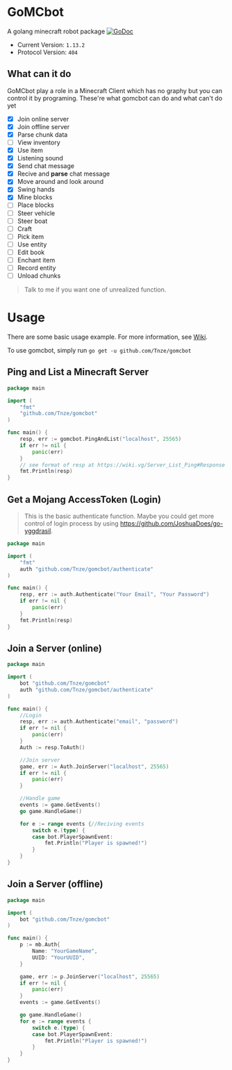 # GoMCbot
A golang minecraft robot package
[![GoDoc](https://godoc.org/github.com/Tnze/gomcbot?status.svg)](https://godoc.org/github.com/Tnze/gomcbot)

- Current Version: `1.13.2`  
- Protocol Version: `404`

## What can it do
GoMCbot play a role in a Minecraft Client which has no graphy but you can control it by programing.
These're what gomcbot can do and what can't do yet
- [x] Join online server
- [x] Join offline server
- [x] Parse chunk data
- [ ] View inventory
- [x] Use item
- [x] Listening sound
- [x] Send chat message
- [x] Recive and **parse** chat message
- [x] Move around and look around
- [x] Swing hands
- [x] Mine blocks
- [ ] Place blocks
- [ ] Steer vehicle
- [ ] Steer boat
- [ ] Craft
- [ ] Pick item
- [ ] Use entity
- [ ] Edit book
- [ ] Enchant item
- [ ] Record entity
- [ ] Unload chunks

> Talk to me if you want one of unrealized function.
# Usage
There are some basic usage example. For more information, see [Wiki](https://github.com/Tnze/gomcbot/wiki).

To use gomcbot, simply run `go get -u github.com/Tnze/gomcbot`
## Ping and List a Minecraft Server

```go
package main

import (
	"fmt"
	"github.com/Tnze/gomcbot"
)

func main() {
	resp, err := gomcbot.PingAndList("localhost", 25565)
	if err != nil {
		panic(err)
	}
	// see format of resp at https://wiki.vg/Server_List_Ping#Response
	fmt.Println(resp)
}
```

## Get a Mojang AccessToken (Login)
> This is the basic authenticate function. Maybe you could get more control of login process by using 
https://github.com/JoshuaDoes/go-yggdrasil.
```go
package main

import (
	"fmt"
	auth "github.com/Tnze/gomcbot/authenticate"
)

func main() {
	resp, err := auth.Authenticate("Your Email", "Your Password")
	if err != nil {
		panic(err)
	}
	fmt.Println(resp)
}
```

## Join a Server (online)
```go
package main

import (
	bot "github.com/Tnze/gomcbot"
	auth "github.com/Tnze/gomcbot/authenticate"
)

func main() {
	//Login
	resp, err := auth.Authenticate("email", "password")
	if err != nil {
		panic(err)
	}
	Auth := resp.ToAuth()

	//Join server
	game, err := Auth.JoinServer("localhost", 25565)
	if err != nil {
		panic(err)
	}

	//Handle game
	events := game.GetEvents()
	go game.HandleGame()

	for e := range events {//Reciving events
		switch e.(type) {
		case bot.PlayerSpawnEvent:
			fmt.Println("Player is spawned!")
		}
	}
}

```

## Join a Server (offline)
```go
package main

import (
	bot "github.com/Tnze/gomcbot"
)

func main() {
	p := mb.Auth{
		Name: "YourGameName",
		UUID: "YourUUID",
	}

	game, err := p.JoinServer("localhost", 25565)
	if err != nil {
		panic(err)
	}
	events := game.GetEvents()

	go game.HandleGame()
	for e := range events {
		switch e.(type) {
		case bot.PlayerSpawnEvent:
			fmt.Println("Player is spawned!")
		}
	}
}
```
